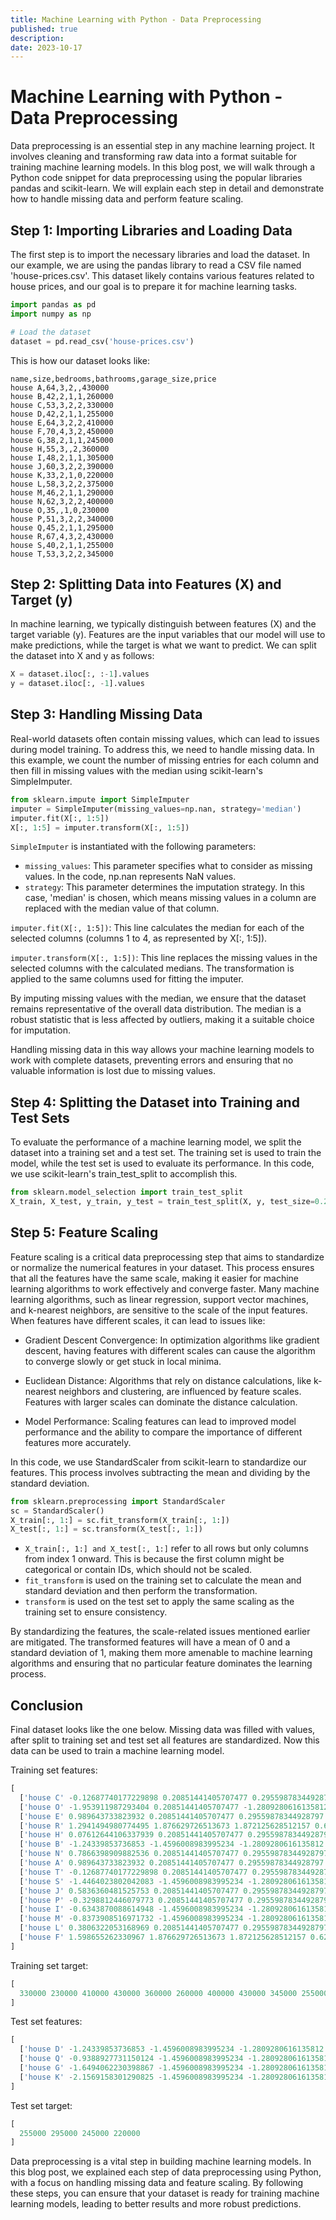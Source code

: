 ```yaml
---
title: Machine Learning with Python - Data Preprocessing
published: true
description: 
date: 2023-10-17
---
```


# Machine Learning with Python - Data Preprocessing

Data preprocessing is an essential step in any machine learning project. It involves cleaning and transforming raw data into a format suitable for training machine learning models. In this blog post, we will walk through a Python code snippet for data preprocessing using the popular libraries pandas and scikit-learn. We will explain each step in detail and demonstrate how to handle missing data and perform feature scaling.

## Step 1: Importing Libraries and Loading Data

The first step is to import the necessary libraries and load the dataset. In our example, we are using the pandas library to read a CSV file named 'house-prices.csv'. This dataset likely contains various features related to house prices, and our goal is to prepare it for machine learning tasks.

```python
import pandas as pd
import numpy as np

# Load the dataset
dataset = pd.read_csv('house-prices.csv')
```
This is how our dataset looks like:

```csv
name,size,bedrooms,bathrooms,garage_size,price
house A,64,3,2,,430000
house B,42,2,1,1,260000
house C,53,3,2,2,330000
house D,42,2,1,1,255000
house E,64,3,2,2,410000
house F,70,4,3,2,450000
house G,38,2,1,1,245000
house H,55,3,,2,360000
house I,48,2,1,1,305000
house J,60,3,2,2,390000
house K,33,2,1,0,220000
house L,58,3,2,2,375000
house M,46,2,1,1,290000
house N,62,3,2,2,400000
house O,35,,1,0,230000
house P,51,3,2,2,340000
house Q,45,2,1,1,295000
house R,67,4,3,2,430000
house S,40,2,1,1,255000
house T,53,3,2,2,345000
```

## Step 2: Splitting Data into Features (X) and Target (y)

In machine learning, we typically distinguish between features (X) and the target variable (y). Features are the input variables that our model will use to make predictions, while the target is what we want to predict. We can split the dataset into X and y as follows:

```python
X = dataset.iloc[:, :-1].values
y = dataset.iloc[:, -1].values
```

## Step 3: Handling Missing Data

Real-world datasets often contain missing values, which can lead to issues during model training. To address this, we need to handle missing data. In this example, we count the number of missing entries for each column and then fill in missing values with the median using scikit-learn's SimpleImputer.

```python
from sklearn.impute import SimpleImputer
imputer = SimpleImputer(missing_values=np.nan, strategy='median')
imputer.fit(X[:, 1:5])
X[:, 1:5] = imputer.transform(X[:, 1:5])
```

`SimpleImputer` is instantiated with the following parameters:
- `missing_values`: This parameter specifies what to consider as missing values. In the code, np.nan represents NaN values.
- `strategy`: This parameter determines the imputation strategy. In this case, 'median' is chosen, which means missing values in a column are replaced with the median value of that column.

`imputer.fit(X[:, 1:5])`: This line calculates the median for each of the selected columns (columns 1 to 4, as represented by X[:, 1:5]).

`imputer.transform(X[:, 1:5])`: This line replaces the missing values in the selected columns with the calculated medians. The transformation is applied to the same columns used for fitting the imputer.

By imputing missing values with the median, we ensure that the dataset remains representative of the overall data distribution. The median is a robust statistic that is less affected by outliers, making it a suitable choice for imputation.

Handling missing data in this way allows your machine learning models to work with complete datasets, preventing errors and ensuring that no valuable information is lost due to missing values.

## Step 4: Splitting the Dataset into Training and Test Sets

To evaluate the performance of a machine learning model, we split the dataset into a training set and a test set. The training set is used to train the model, while the test set is used to evaluate its performance. In this code, we use scikit-learn's train_test_split to accomplish this.

```python
from sklearn.model_selection import train_test_split
X_train, X_test, y_train, y_test = train_test_split(X, y, test_size=0.2, random_state=1)
```

## Step 5: Feature Scaling

Feature scaling is a critical data preprocessing step that aims to standardize or normalize the numerical features in your dataset. This process ensures that all the features have the same scale, making it easier for machine learning algorithms to work effectively and converge faster. Many machine learning algorithms, such as linear regression, support vector machines, and k-nearest neighbors, are sensitive to the scale of the input features. When features have different scales, it can lead to issues like:

- Gradient Descent Convergence: In optimization algorithms like gradient descent, having features with different scales can cause the algorithm to converge slowly or get stuck in local minima.

- Euclidean Distance: Algorithms that rely on distance calculations, like k-nearest neighbors and clustering, are influenced by feature scales. Features with larger scales can dominate the distance calculation.

- Model Performance: Scaling features can lead to improved model performance and the ability to compare the importance of different features more accurately.

In this code, we use StandardScaler from scikit-learn to standardize our features. This process involves subtracting the mean and dividing by the standard deviation.

```python
from sklearn.preprocessing import StandardScaler
sc = StandardScaler()
X_train[:, 1:] = sc.fit_transform(X_train[:, 1:])
X_test[:, 1:] = sc.transform(X_test[:, 1:])
```

- `X_train[:, 1:] and X_test[:, 1:]` refer to all rows but only columns from index 1 onward. This is because the first column might be categorical or contain IDs, which should not be scaled.
- `fit_transform` is used on the training set to calculate the mean and standard deviation and then perform the transformation.
- `transform` is used on the test set to apply the same scaling as the training set to ensure consistency.

By standardizing the features, the scale-related issues mentioned earlier are mitigated. The transformed features will have a mean of 0 and a standard deviation of 1, making them more amenable to machine learning algorithms and ensuring that no particular feature dominates the learning process.

## Conclusion

Final dataset looks like the one below. Missing data was filled with values, after split to training set and test set all features are standardized. Now this data can be used to train a machine learning model.


Training set features:
```python
[
  ['house C' -0.12687740177229898 0.20851441405707477 0.29559878344928797 0.6255432421712244]
  ['house O' -1.953911987293404 0.20851441405707477 -1.2809280616135812 -2.710687382741972]
  ['house E' 0.989643733823932 0.20851441405707477 0.29559878344928797 0.6255432421712244]
  ['house R' 1.2941494980774495 1.876629726513673 1.872125628512157 0.6255432421712244]
  ['house H' 0.07612644106337939 0.20851441405707477 0.29559878344928797 0.6255432421712244]
  ['house B' -1.24339853736853 -1.4596008983995234 -1.2809280616135812 -1.0425720702853738]
  ['house N' 0.7866398909882536 0.20851441405707477 0.29559878344928797 0.6255432421712244]
  ['house A' 0.989643733823932 0.20851441405707477 0.29559878344928797 0.6255432421712244]
  ['house T' -0.12687740177229898 0.20851441405707477 0.29559878344928797 0.6255432421712244]
  ['house S' -1.4464023802042083 -1.4596008983995234 -1.2809280616135812 -1.0425720702853738]
  ['house J' 0.5836360481525753 0.20851441405707477 0.29559878344928797 0.6255432421712244]
  ['house P' -0.3298812446079773 0.20851441405707477 0.29559878344928797 0.6255432421712244]
  ['house I' -0.6343870088614948 -1.4596008983995234 -1.2809280616135812 -1.0425720702853738]
  ['house M' -0.8373908516971732 -1.4596008983995234 -1.2809280616135812 -1.0425720702853738]
  ['house L' 0.3806322053168969 0.20851441405707477 0.29559878344928797 0.6255432421712244]
  ['house F' 1.598655262330967 1.876629726513673 1.872125628512157 0.6255432421712244]
]
```
Training set target:
```python
[
  330000 230000 410000 430000 360000 260000 400000 430000 345000 255000 390000 340000 305000 290000 375000 450000
]
```
Test set features:
```python
[
  ['house D' -1.24339853736853 -1.4596008983995234 -1.2809280616135812 -1.0425720702853738]
  ['house Q' -0.9388927731150124 -1.4596008983995234 -1.2809280616135812 -1.0425720702853738]
  ['house G' -1.6494062230398867 -1.4596008983995234 -1.2809280616135812 -1.0425720702853738]
  ['house K' -2.1569158301290825 -1.4596008983995234 -1.2809280616135812 -2.710687382741972]
]
```
Test set target:
```python
[
  255000 295000 245000 220000
]
```

Data preprocessing is a vital step in building machine learning models. In this blog post, we explained each step of data preprocessing using Python, with a focus on handling missing data and feature scaling. By following these steps, you can ensure that your dataset is ready for training machine learning models, leading to better results and more robust predictions.